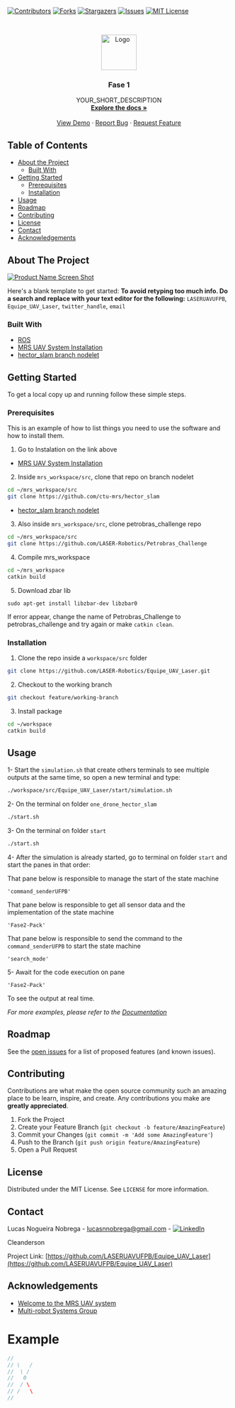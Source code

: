 <!--
*** Thanks for checking out this README Template. If you have a suggestion that would
*** make this better, please fork the repo and create a pull request or simply open
*** an issue with the tag "enhancement".
*** Thanks again! Now go create something AMAZING! :D
***
***
***
*** To avoid retyping too much info. Do a search and replace for the following:
*** github_username, repo_name, twitter_handle, email
-->





<!-- PROJECT SHIELDS -->
<!--
*** I'm using markdown "reference style" links for readability.
*** Reference links are enclosed in brackets [ ] instead of parentheses ( ).
*** See the bottom of this document for the declaration of the reference variables
*** for contributors-url, forks-url, etc. This is an optional, concise syntax you may use.
*** https://www.markdownguide.org/basic-syntax/#reference-style-links
-->
[![Contributors][contributors-shield]][contributors-url]
[![Forks][forks-shield]][forks-url]
[![Stargazers][stars-shield]][stars-url]
[![Issues][issues-shield]][issues-url]
[![MIT License][license-shield]][license-url]


<!-- PROJECT LOGO -->
<br />
<p align="center">
  <a href="https://github.com/LASERUAVUFPB/Equipe_UAV_Laser">
    <img src="images/logo.png" alt="Logo" width="80" height="80">
  </a>

  <h3 align="center">Fase 1</h3>

  <p align="center">
    YOUR_SHORT_DESCRIPTION
    <br />
    <a href="https://github.com/LASERUAVUFPB/Equipe_UAV_Laser"><strong>Explore the docs »</strong></a>
    <br />
    <br />
    <a href="https://github.com/LASERUAVUFPB/Equipe_UAV_Laser">View Demo</a>
    ·
    <a href="https://github.com/LASERUAVUFPB/Equipe_UAV_Laser/issues">Report Bug</a>
    ·
    <a href="https://github.com/LASERUAVUFPB/Equipe_UAV_Laser/issues">Request Feature</a>
  </p>
</p>



<!-- TABLE OF CONTENTS -->
## Table of Contents

* [About the Project](#about-the-project)
  * [Built With](#built-with)
* [Getting Started](#getting-started)
  * [Prerequisites](#prerequisites)
  * [Installation](#installation)
* [Usage](#usage)
* [Roadmap](#roadmap)
* [Contributing](#contributing)
* [License](#license)
* [Contact](#contact)
* [Acknowledgements](#acknowledgements)



<!-- ABOUT THE PROJECT -->
## About The Project

[![Product Name Screen Shot][product-screenshot]](https://example.com)

Here's a blank template to get started:
**To avoid retyping too much info. Do a search and replace with your text editor for the following:**
`LASERUAVUFPB`, `Equipe_UAV_Laser`, `twitter_handle`, `email`


### Built With

* [ROS](www.ros.org)
* [MRS UAV System Installation](https://github.com/ctu-mrs/mrs_uav_system)
* [hector_slam branch nodelet](https://github.com/ctu-mrs/hector_slam)



<!-- GETTING STARTED -->
## Getting Started

To get a local copy up and running follow these simple steps.

### Prerequisites

This is an example of how to list things you need to use the software and how to install them.

1. Go to Instalation on the link above
* [MRS UAV System Installation](https://github.com/ctu-mrs/mrs_uav_system)

2. Inside `mrs_workspace/src`, clone that repo on branch nodelet
```sh
cd ~/mrs_workspace/src
git clone https://github.com/ctu-mrs/hector_slam
```
* [hector_slam branch nodelet](https://github.com/ctu-mrs/hector_slam)

3. Also inside `mrs_workspace/src`, clone petrobras_challenge repo
```sh
cd ~/mrs_workspace/src
git clone https://github.com/LASER-Robotics/Petrobras_Challenge
```

4. Compile mrs_workspace
```sh
cd ~/mrs_workspace
catkin build
```

5. Download zbar lib
```
sudo apt-get install libzbar-dev libzbar0
```


If error appear, change the name of Petrobras_Challenge to petrobras_challenge
and try again or make `catkin clean`.

### Installation

1. Clone the repo inside a `workspace/src` folder
```sh
git clone https://github.com/LASER-Robotics/Equipe_UAV_Laser.git
```

2. Checkout to the working branch
```sh
git checkout feature/working-branch
```

3. Install package
```sh
cd ~/workspace
catkin build
```



<!-- USAGE EXAMPLES -->
## Usage


1- Start the `simulation.sh` that create others terminals to see multiple outputs at the same time, 
so open a new terminal and type:
```sh
./workspace/src/Equipe_UAV_Laser/start/simulation.sh
```

2- On the terminal on folder `one_drone_hector_slam`
```sh
./start.sh
```

3- On the terminal on folder `start`
```sh
./start.sh
```

4- After the simulation is already started, go to terminal on folder `start` and start the panes in that order:

That pane below is responsible to manage the start of the state machine
```
'command_senderUFPB'
```

That pane below is responsible to get all sensor data and the implementation of the state machine
```
'Fase2-Pack'
```
That pane below is responsible to send the command to the `command_senderUFPB`
to start the state machine
```
'search_mode'
```
5- Await for the code execution on pane
```
'Fase2-Pack'
``` 
To see the output at real time.



_For more examples, please refer to the [Documentation](https://example.com)_



<!-- ROADMAP -->
## Roadmap

See the [open issues](https://github.com/LASERUAVUFPB/Equipe_UAV_Laser/issues) for a list of proposed features (and known issues).



<!-- CONTRIBUTING -->
## Contributing

Contributions are what make the open source community such an amazing place to be learn, inspire, and create. Any contributions you make are **greatly appreciated**.

1. Fork the Project
2. Create your Feature Branch (`git checkout -b feature/AmazingFeature`)
3. Commit your Changes (`git commit -m 'Add some AmazingFeature'`)
4. Push to the Branch (`git push origin feature/AmazingFeature`)
5. Open a Pull Request



<!-- LICENSE -->
## License

Distributed under the MIT License. See `LICENSE` for more information.



<!-- CONTACT -->
## Contact

Lucas Nogueira Nobrega - lucasnnobrega@gmail.com - [![LinkedIn][linkedin-shield]][linkedin-url-lnn]

Cleanderson 

Project Link: [https://github.com/LASERUAVUFPB/Equipe_UAV_Laser](https://github.com/LASERUAVUFPB/Equipe_UAV_Laser)



<!-- ACKNOWLEDGEMENTS -->
## Acknowledgements

* [Welcome to the MRS UAV system](https://ctu-mrs.github.io/)
* [Multi-robot Systems Group](http://mrs.felk.cvut.cz/)



<!-- MARKDOWN LINKS & IMAGES -->
<!-- https://www.markdownguide.org/basic-syntax/#reference-style-links -->
[contributors-shield]: https://img.shields.io/github/contributors/LASERUAVUFPB/repo.svg?style=flat-square
[contributors-url]: https://github.com/LASERUAVUFPB/Equipe_UAV_Laser/graphs/contributors
[forks-shield]: https://img.shields.io/github/forks/LASERUAVUFPB/repo.svg?style=flat-square
[forks-url]: https://github.com/LASERUAVUFPB/Equipe_UAV_Laser/network/members
[stars-shield]: https://img.shields.io/github/stars/LASERUAVUFPB/repo.svg?style=flat-square
[stars-url]: https://github.com/LASERUAVUFPB/Equipe_UAV_Laser/stargazers
[issues-shield]: https://img.shields.io/github/issues/LASERUAVUFPB/repo.svg?style=flat-square
[issues-url]: https://github.com/LASERUAVUFPB/Equipe_UAV_Laser/issues
[license-shield]: https://img.shields.io/github/license/LASERUAVUFPB/repo.svg?style=flat-square
[license-url]: https://github.com/LASERUAVUFPB/Equipe_UAV_Laser/blob/master/LICENSE.txt
[linkedin-shield]: https://img.shields.io/badge/-LinkedIn-black.svg?style=flat-square&logo=linkedin&colorB=555
[linkedin-url-lnn]: https://linkedin.com/in/lucasnnobrega
[product-screenshot]: images/screenshot.png


# Example

```cpp
//
// \   /
//  \ /
//   0
//  / \
// /   \
//
```
